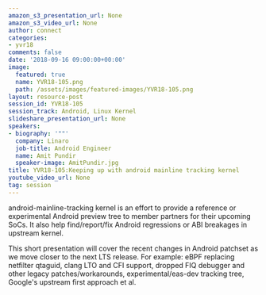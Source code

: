 ```yaml
---
amazon_s3_presentation_url: None
amazon_s3_video_url: None
author: connect
categories:
- yvr18
comments: false
date: '2018-09-16 09:00:00+00:00'
image:
  featured: true
  name: YVR18-105.png
  path: /assets/images/featured-images/YVR18-105.png
layout: resource-post
session_id: YVR18-105
session_track: Android, Linux Kernel
slideshare_presentation_url: None
speakers:
- biography: '""'
  company: Linaro
  job-title: Android Engineer
  name: Amit Pundir
  speaker-image: AmitPundir.jpg
title: YVR18-105:Keeping up with android mainline tracking kernel
youtube_video_url: None
tag: session
---
```


android-mainline-tracking kernel is an effort to provide a reference or experimental Android preview tree to member partners for their upcoming SoCs. It also help find/report/fix Android regressions or ABI breakages in upstream kernel.

This short presentation will cover the recent changes in Android patchset as we move closer to the next LTS release. For example: eBPF replacing netfilter qtaguid, clang LTO and CFI support, dropped FIQ debugger and other legacy patches/workarounds, experimental/eas-dev tracking tree, Google's upstream first approach et al.